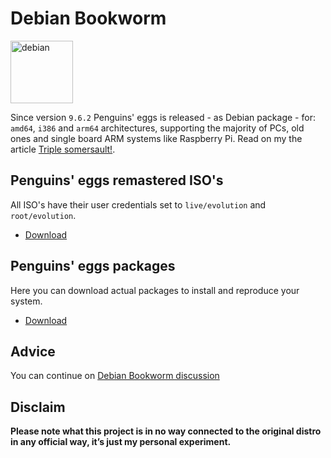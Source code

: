 # Debian Bookworm
<img src="https://penguins-eggs.net/img/debian.svg" alt="debian" width="100"/>

Since version `9.6.2` Penguins' eggs is released - as Debian package - for: `amd64`, `i386` and `arm64` architectures, supporting the majority of PCs, old ones and single board ARM systems like Raspberry Pi. Read on my the article [Triple somersault!](https://penguins-eggs.net/blog/triple-somersault).

## Penguins' eggs remastered ISO's
All ISO's have their user credentials set to ```live/evolution``` and ```root/evolution```.

* [Download](https://drive.google.com/drive/folders/18QIqicyecLMuU1Zmb2E039gWawzZuy3e)

## Penguins' eggs packages
Here you can download actual packages to install and reproduce your system.

* [Download](https://penguins-eggs.net/basket/index.php?p=packages%2Fdebs)

## Advice

You can continue on [Debian Bookworm discussion](https://github.com/pieroproietti/penguins-blog/discussions/26)


## Disclaim
__Please note what this project is in no way connected to the original distro in any official way, it’s just my personal experiment.__

